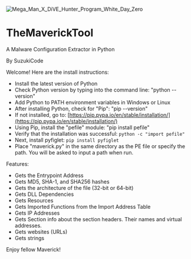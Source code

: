 ![Mega_Man_X_DiVE_Hunter_Program_White_Day_Zero](https://github.com/SuzukiCode/TheMaverickTool/assets/20326338/c6e83f33-7f89-41d5-bff7-5717a176f793)
# TheMaverickTool
A Malware Configuration Extractor in Python



By SuzukiCode

Welcome! Here are the install instructions:

- Install the latest version of Python
- Check Python version by typing into the command line: "python --version"
- Add Python to PATH environment variables in Windows or Linux
- After installing Python, check for "Pip": "pip --version"
- If not installed, go to: [https://pip.pypa.io/en/stable/installation/](https://pip.pypa.io/en/stable/installation/)
- Using Pip, install the "pefile" module: "pip install pefile"
- Verify that the installation was successful: `python -c "import pefile"`
- Next, install pyfiglet: `pip install pyfiglet`
- Place "maverick.py" in the same directory as the PE file or specify the path. You will be asked to input a path when run.

Features:

- Gets the Entrypoint Address
- Gets MD5, SHA-1, and SHA256 hashes
- Gets the architecture of the file (32-bit or 64-bit)
- Gets DLL Dependencies
- Gets Resources
- Gets Imported Functions from the Import Address Table
- Gets IP Addresses
- Gets Section info about the section headers. Their names and virtual addresses.
- Gets websites (URLs)
- Gets strings

Enjoy fellow Maverick!

